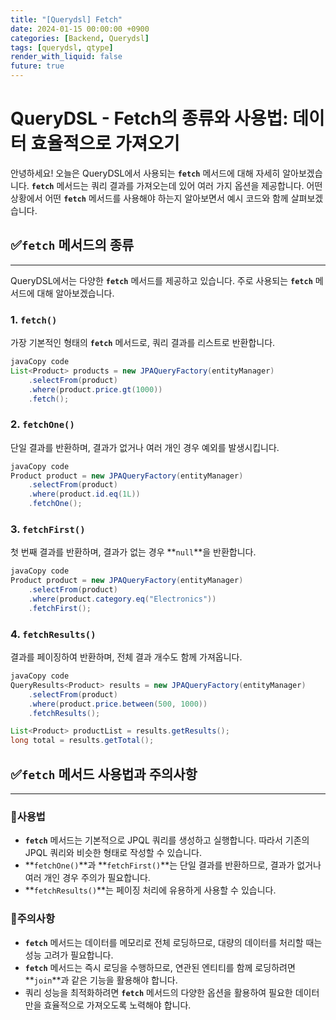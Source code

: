 ```yaml
---
title: "[Querydsl] Fetch"
date: 2024-01-15 00:00:00 +0900
categories: [Backend, Querydsl]
tags: [querydsl, qtype]
render_with_liquid: false
future: true
---
```


# **QueryDSL - Fetch의 종류와 사용법: 데이터 효율적으로 가져오기**

안녕하세요! 오늘은 QueryDSL에서 사용되는 **`fetch`** 메서드에 대해 자세히 알아보겠습니다. **`fetch`** 메서드는 쿼리 결과를 가져오는데 있어 여러 가지 옵션을 제공합니다. 어떤 상황에서 어떤 **`fetch`** 메서드를 사용해야 하는지 알아보면서 예시 코드와 함께 살펴보겠습니다.

## ✅**`fetch` 메서드의 종류**

---

QueryDSL에서는 다양한 **`fetch`** 메서드를 제공하고 있습니다. 주로 사용되는 **`fetch`** 메서드에 대해 알아보겠습니다.

### **1. `fetch()`**

가장 기본적인 형태의 **`fetch`** 메서드로, 쿼리 결과를 리스트로 반환합니다.

```java
javaCopy code
List<Product> products = new JPAQueryFactory(entityManager)
    .selectFrom(product)
    .where(product.price.gt(1000))
    .fetch();

```

### **2. `fetchOne()`**

단일 결과를 반환하며, 결과가 없거나 여러 개인 경우 예외를 발생시킵니다.

```java
javaCopy code
Product product = new JPAQueryFactory(entityManager)
    .selectFrom(product)
    .where(product.id.eq(1L))
    .fetchOne();

```

### **3. `fetchFirst()`**

첫 번째 결과를 반환하며, 결과가 없는 경우 **`null`**을 반환합니다.

```java
javaCopy code
Product product = new JPAQueryFactory(entityManager)
    .selectFrom(product)
    .where(product.category.eq("Electronics"))
    .fetchFirst();

```

### **4. `fetchResults()`**

결과를 페이징하여 반환하며, 전체 결과 개수도 함께 가져옵니다.

```java
javaCopy code
QueryResults<Product> results = new JPAQueryFactory(entityManager)
    .selectFrom(product)
    .where(product.price.between(500, 1000))
    .fetchResults();

List<Product> productList = results.getResults();
long total = results.getTotal();

```

## ✅**`fetch` 메서드 사용법과 주의사항**

---

### 📌**사용법**

- **`fetch`** 메서드는 기본적으로 JPQL 쿼리를 생성하고 실행합니다. 따라서 기존의 JPQL 쿼리와 비슷한 형태로 작성할 수 있습니다.
- **`fetchOne()`**과 **`fetchFirst()`**는 단일 결과를 반환하므로, 결과가 없거나 여러 개인 경우 주의가 필요합니다.
- **`fetchResults()`**는 페이징 처리에 유용하게 사용할 수 있습니다.

### 📌**주의사항**

- **`fetch`** 메서드는 데이터를 메모리로 전체 로딩하므로, 대량의 데이터를 처리할 때는 성능 고려가 필요합니다.
- **`fetch`** 메서드는 즉시 로딩을 수행하므로, 연관된 엔티티를 함께 로딩하려면 **`join`**과 같은 기능을 활용해야 합니다.
- 쿼리 성능을 최적화하려면 **`fetch`** 메서드의 다양한 옵션을 활용하여 필요한 데이터만을 효율적으로 가져오도록 노력해야 합니다.

